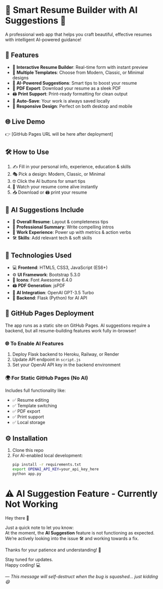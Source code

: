 # 💼 Smart Resume Builder with AI Suggestions 🤖

A professional web app that helps you craft beautiful, effective resumes with intelligent AI-powered guidance!

## 🚀 Features

- 📝 **Interactive Resume Builder**: Real-time form with instant preview  
- 🎨 **Multiple Templates**: Choose from Modern, Classic, or Minimal designs  
- 🤖 **AI-Powered Suggestions**: Smart tips to boost your resume  
- 📄 **PDF Export**: Download your resume as a sleek PDF  
- 🖨️ **Print Support**: Print-ready formatting for clean output  
- 💾 **Auto-Save**: Your work is always saved locally  
- 📱 **Responsive Design**: Perfect on both desktop and mobile  

## 🌐 Live Demo

👉 [GitHub Pages URL will be here after deployment]

## 🛠️ How to Use

1. ✍️ Fill in your personal info, experience, education & skills  
2. 🎭 Pick a design: Modern, Classic, or Minimal  
3. 🤓 Click the AI buttons for smart tips  
4. 👀 Watch your resume come alive instantly  
5. 📥 Download or 🖨️ print your resume  

## 🧠 AI Suggestions Include

- 🧩 **Overall Resume**: Layout & completeness tips  
- 💬 **Professional Summary**: Write compelling intros  
- 💼 **Work Experience**: Power up with metrics & action verbs  
- 🛠️ **Skills**: Add relevant tech & soft skills  

## 🧰 Technologies Used

- 💻 **Frontend**: HTML5, CSS3, JavaScript (ES6+)  
- ⚙️ **UI Framework**: Bootstrap 5.3.0  
- 🌟 **Icons**: Font Awesome 6.4.0  
- 🖨️ **PDF Generation**: jsPDF  
- 🧠 **AI Integration**: OpenAI GPT-3.5 Turbo  
- 🐍 **Backend**: Flask (Python) for AI API  

## 🚀 GitHub Pages Deployment

The app runs as a static site on GitHub Pages. AI suggestions require a backend, but all resume-building features work fully in-browser!

### 🌐 To Enable AI Features

1. Deploy Flask backend to Heroku, Railway, or Render  
2. Update API endpoint in `script.js`  
3. Set your OpenAI API key in the backend environment  

### 🌍 For Static GitHub Pages (No AI)

Includes full functionality like:  
- ✅ Resume editing  
- ✅ Template switching  
- ✅ PDF export  
- ✅ Print support  
- ✅ Local storage

## ⚙️ Installation

1. Clone this repo  
2. For AI-enabled local development:  
   ```bash
   pip install -r requirements.txt  
   export OPENAI_API_KEY=your_api_key_here  
   python app.py

# ⚠️ AI Suggestion Feature - Currently Not Working

Hey there 👋

Just a quick note to let you know:  
At the moment, the **AI Suggestion** feature is not functioning as expected. We’re actively looking into the issue 🛠️ and working towards a fix.

Thanks for your patience and understanding! 🙌

Stay tuned for updates.  
Happy coding! 💻

—
_This message will self-destruct when the bug is squashed... just kidding 😄_
